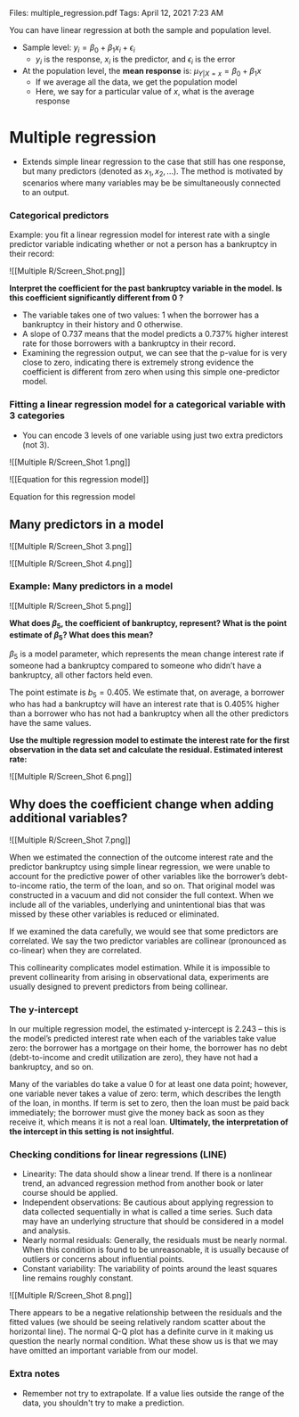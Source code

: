 Files: multiple_regression.pdf
Tags: April 12, 2021 7:23 AM

You can have linear regression at both the sample and population level.

- Sample level: $y_i = \beta_0 + \beta_1x_i + \epsilon_i$
    - $y_i$ is the response, $x_i$ is the predictor, and $\epsilon_i$ is the error
- At the population level, the **mean response** is: $\mu_{Y|X=x} = \beta_0 + \beta_1 x$
    - If we average all the data, we get the population model
    - Here, we say for a particular value of $x$, what is the average response
    

# Multiple regression

- Extends simple linear regression to the case that still has one response, but many predictors (denoted as $x_1, x_2, ...$). The method is motivated by scenarios where many variables may be be simultaneously connected to an output.

### Categorical predictors

Example: you fit a linear regression model for interest rate with a single predictor variable indicating whether or not a person has a bankruptcy in their record:

![[Multiple R/Screen_Shot.png]]

**Interpret the coefficient for the past bankruptcy variable in the model. Is this coefficient significantly different from 0 ?**

- The variable takes one of two values: 1 when the borrower has a bankruptcy in their history and 0 otherwise.
- A slope of 0.737 means that the model predicts a 0.737% higher interest rate for those borrowers with a bankruptcy in their record.
- Examining the regression output, we can see that the p-value for is very close to zero, indicating there is extremely strong evidence the coefficient is different from zero when using this simple one-predictor model.

### Fitting a linear regression model for a categorical variable with 3 categories

- You can encode 3 levels of one variable using just two extra predictors (not 3).

![[Multiple R/Screen_Shot 1.png]]

![[Equation for this regression model]]

Equation for this regression model

## Many predictors in a model

![[Multiple R/Screen_Shot 3.png]]

![[Multiple R/Screen_Shot 4.png]]

### Example: Many predictors in a model

![[Multiple R/Screen_Shot 5.png]]

**What does $\beta_5$, the coefficient of bankruptcy, represent? What is the point estimate of $\beta_5$? What does this mean?**

$\beta_5$ is a model parameter, which represents the mean change interest rate if someone had a bankruptcy compared to someone who didn’t have a bankruptcy, all other factors held even.

The point estimate is $b_5 = 0.405$. We estimate that, on average, a borrower who has had a bankruptcy will have an interest rate that is 0.405% higher than a borrower who has not had a bankruptcy when all the other predictors have the same values.

**Use the multiple regression model to estimate the interest rate for the first observation in the data set and calculate the residual. Estimated interest rate:**

![[Multiple R/Screen_Shot 6.png]]

## Why does the coefficient change when adding additional variables?

![[Multiple R/Screen_Shot 7.png]]

When we estimated the connection of the outcome interest rate and the predictor bankruptcy using simple linear regression, we were unable to account for the predictive power of other variables like the borrower’s debt-to-income ratio, the term of the loan, and so on. That original model was constructed in a vacuum and did not consider the full context. When we include all of the variables, underlying and unintentional bias that was missed by these other
variables is reduced or eliminated.

If we examined the data carefully, we would see that some predictors are correlated. We say the two predictor variables are collinear (pronounced as co-linear) when they are correlated.

This collinearity complicates model estimation. While it is impossible to prevent collinearity from arising in observational data, experiments are usually designed to prevent predictors from being collinear.

### The y-intercept

In our multiple regression model, the estimated y-intercept is 2.243 – this is the model’s predicted interest rate when each of the variables take value zero: the borrower has a mortgage on their home, the borrower has no debt (debt-to-income and credit utilization are zero), they have not had a bankruptcy, and so on.

Many of the variables do take a value 0 for at least one data point; however, one variable never takes a value of zero: term, which describes the length of the loan, in months. If term is set to zero, then the loan must be paid back immediately; the borrower must give the money back as soon as they receive it, which means it is not a real loan. **Ultimately, the interpretation of the
intercept in this setting is not insightful.**

### Checking conditions for linear regressions (LINE)

- Linearity: The data should show a linear trend. If there is a nonlinear trend, an advanced regression method from another book or later course should be applied.
- Independent observations: Be cautious about applying regression to data collected sequentially in what is called a time series. Such data may have an underlying structure that should be considered in a model and analysis.
- Nearly normal residuals: Generally, the residuals must be nearly normal. When this condition is found to be unreasonable, it is usually because of outliers or concerns about influential points.
- Constant variability: The variability of points around the least squares line remains roughly constant.

![[Multiple R/Screen_Shot 8.png]]

There appears to be a negative relationship between the residuals and the fitted values (we should be seeing relatively random scatter about the horizontal line). The normal Q-Q plot has a definite curve in it making us question the nearly normal condition. What these show us is that we may have omitted an important variable from our model.

### Extra notes

- Remember not try to extrapolate. If a value lies outside the range of the data, you shouldn't try to make a prediction.